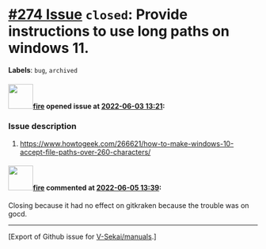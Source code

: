 # [\#274 Issue](https://github.com/V-Sekai/manuals/issues/274) `closed`: Provide instructions to use long paths on windows 11.
**Labels**: `bug`, `archived`


#### <img src="https://avatars.githubusercontent.com/u/32321?u=c2e06a3d2b49a467aa907e54aa259516440267cc&v=4" width="50">[fire](https://github.com/fire) opened issue at [2022-06-03 13:21](https://github.com/V-Sekai/manuals/issues/274):

### Issue description

1. https://www.howtogeek.com/266621/how-to-make-windows-10-accept-file-paths-over-260-characters/

#### <img src="https://avatars.githubusercontent.com/u/32321?u=c2e06a3d2b49a467aa907e54aa259516440267cc&v=4" width="50">[fire](https://github.com/fire) commented at [2022-06-05 13:39](https://github.com/V-Sekai/manuals/issues/274#issuecomment-1146806618):

Closing because it had no effect on gitkraken because the trouble was on gocd.


-------------------------------------------------------------------------------



[Export of Github issue for [V-Sekai/manuals](https://github.com/V-Sekai/manuals).]
